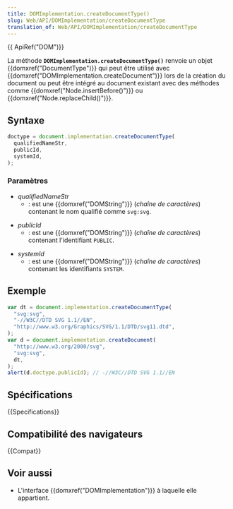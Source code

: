 ```yaml
---
title: DOMImplementation.createDocumentType()
slug: Web/API/DOMImplementation/createDocumentType
translation_of: Web/API/DOMImplementation/createDocumentType
---
```


{{ ApiRef("DOM")}}

La méthode **`DOMImplementation.createDocumentType()`** renvoie un objet {{domxref("DocumentType")}} qui peut être utilisé avec {{domxref("DOMImplementation.createDocument")}} lors de la création du document ou peut être intégré au document existant avec des méthodes comme {{domxref("Node.insertBefore()")}} ou {{domxref("Node.replaceChild()")}}.

## Syntaxe

```js
doctype = document.implementation.createDocumentType(
  qualifiedNameStr,
  publicId,
  systemId,
);
```

### Paramètres

- _qualifiedNameStr_
  - : est une {{domxref("DOMString")}} (_chaîne de caractères_) contenant le nom qualifié comme `svg:svg`.

<!---->

- _publicId_
  - : est une {{domxref("DOMString")}} (_chaîne de caractères_) contenant l'identifiant `PUBLIC`.

<!---->

- _systemId_
  - : est une {{domxref("DOMString")}} (_chaîne de caractères_) contenant les identifiants `SYSTEM`.

## Exemple

```js
var dt = document.implementation.createDocumentType(
  "svg:svg",
  "-//W3C//DTD SVG 1.1//EN",
  "http://www.w3.org/Graphics/SVG/1.1/DTD/svg11.dtd",
);
var d = document.implementation.createDocument(
  "http://www.w3.org/2000/svg",
  "svg:svg",
  dt,
);
alert(d.doctype.publicId); // -//W3C//DTD SVG 1.1//EN
```

## Spécifications

{{Specifications}}

## Compatibilité des navigateurs

{{Compat}}

## Voir aussi

- L'interface {{domxref("DOMImplementation")}} à laquelle elle appartient.
